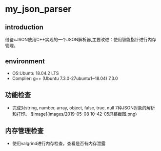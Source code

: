 # my_json_parser
## introduction
借鉴cJSON使用C++实现的一个JSON解析器,主要改进：使用智能指针进行内存管理。

## environment
* OS:Ubuntu 18.04.2 LTS
* Complier: g++ (Ubuntu 7.3.0-27ubuntu1~18.04) 7.3.0

## 功能检查
* 完成对string, number, array, object, false, true, null 7种JSON对象的解析和打印。
![image](images/2019-05-08 10-42-05屏幕截图.png)


## 内存管理检查
* 使用valgrind进行内存检查，查看是否有内存泄露

